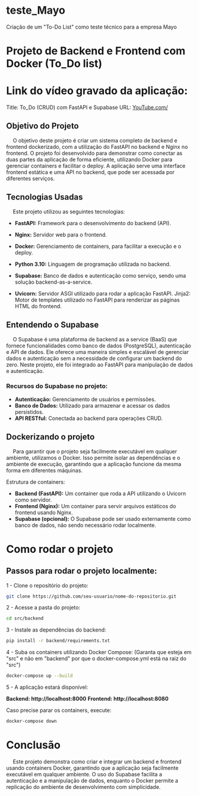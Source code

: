 # teste_Mayo
Criação de um "To-Do List" como teste técnico para a empresa Mayo

# Projeto de Backend e Frontend com Docker (To_Do list)

# Link do vídeo gravado da aplicação:

Title: To_Do (CRUD) com FastAPI e Supabase
URL: [YouTube.com/](https://youtu.be/GHYnxoMC2cE)

## Objetivo do Projeto

&emsp; O objetivo deste projeto é criar um sistema completo de backend e frontend dockerizado, com a utilização do FastAPI no backend e Nginx no frontend. O projeto foi desenvolvido para demonstrar como conectar as duas partes da aplicação de forma eficiente, utilizando Docker para gerenciar containers e facilitar o deploy. A aplicação serve uma interface frontend estática e uma API no backend, que pode ser acessada por diferentes serviços.

## Tecnologias Usadas

&emsp; Este projeto utilizou as seguintes tecnologias:

- **FastAPI:** Framework para o desenvolvimento do backend (API).

- **Nginx:** Servidor web para o frontend.

- **Docker:** Gerenciamento de containers, para facilitar a execução e o deploy.

- **Python 3.10:** Linguagem de programação utilizada no backend.

- **Supabase:** Banco de dados e autenticação como serviço, sendo uma solução backend-as-a-service.

- **Uvicorn:** Servidor ASGI utilizado para rodar a aplicação FastAPI.
Jinja2: Motor de templates utilizado no FastAPI para renderizar as páginas HTML do frontend.

## Entendendo o Supabase

&emsp; O Supabase é uma plataforma de backend as a service (BaaS) que fornece funcionalidades como banco de dados (PostgreSQL), autenticação e API de dados. Ele oferece uma maneira simples e escalável de gerenciar dados e autenticação sem a necessidade de configurar um backend do zero. Neste projeto, ele foi integrado ao FastAPI para manipulação de dados e autenticação.

### Recursos do Supabase no projeto:

- **Autenticação:** Gerenciamento de usuários e permissões.
- **Banco de Dados:** Utilizado para armazenar e acessar os dados persistidos.
- **API RESTful:** Conectada ao backend para operações CRUD.

## Dockerizando o projeto

&emsp; Para garantir que o projeto seja facilmente executável em qualquer ambiente, utilizamos o Docker. Isso permite isolar as dependências e o ambiente de execução, garantindo que a aplicação funcione da mesma forma em diferentes máquinas.

Estrutura de containers:

- **Backend (FastAPI):** Um container que roda a API utilizando o Uvicorn como servidor.
- **Frontend (Nginx):** Um container para servir arquivos estáticos do frontend usando Nginx.
- **Supabase (opcional):** O Supabase pode ser usado externamente como banco de dados, não sendo necessário rodar localmente.

# Como rodar o projeto

## Passos para rodar o projeto localmente:

1 - Clone o repositório do projeto:
```bash
git clone https://github.com/seu-usuario/nome-do-repositorio.git
```

2 - Acesse a pasta do projeto:
```bash
cd src/backend
```

3 - Instale as dependências do backend:
```bash
pip install -r backend/requirements.txt
```

4 - Suba os containers utilizando Docker Compose:
(Garanta que esteja em "src" e não em "backend" por que o docker-compose.yml está na raiz do "src")
```bash
docker-compose up --build
```

5 - A aplicação estará disponível:

**Backend: http://localhost:8000**
**Frontend: http://localhost:8080**

Caso precise parar os containers, execute:
```bash
docker-compose down
```

# Conclusão

&emsp; Este projeto demonstra como criar e integrar um backend e frontend usando containers Docker, garantindo que a aplicação seja facilmente executável em qualquer ambiente. O uso do Supabase facilita a autenticação e a manipulação de dados, enquanto o Docker permite a replicação do ambiente de desenvolvimento com simplicidade.

